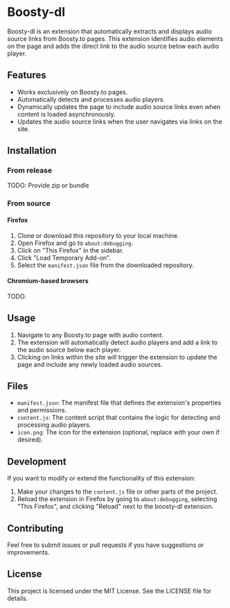 # Boosty-dl

Boosty-dl is an extension that automatically extracts and displays audio source links from Boosty.to pages. This extension identifies audio elements on the page and adds the direct link to the audio source below each audio player.

## Features

- Works exclusively on Boosty.to pages.
- Automatically detects and processes audio players.
- Dynamically updates the page to include audio source links even when content is loaded asynchronously.
- Updates the audio source links when the user navigates via links on the site.

## Installation

### From release
TODO: Provide zip or bundle

### From source
#### Firefox
1. Clone or download this repository to your local machine.
2. Open Firefox and go to `about:debugging`.
3. Click on "This Firefox" in the sidebar.
4. Click "Load Temporary Add-on".
5. Select the `manifest.json` file from the downloaded repository.
#### Chromium-based browsers
TODO.

## Usage

1. Navigate to any Boosty.to page with audio content.
2. The extension will automatically detect audio players and add a link to the audio source below each player.
3. Clicking on links within the site will trigger the extension to update the page and include any newly loaded audio sources.

## Files

- `manifest.json`: The manifest file that defines the extension's properties and permissions.
- `content.js`: The content script that contains the logic for detecting and processing audio players.
- `icon.png`: The icon for the extension (optional, replace with your own if desired).

## Development

If you want to modify or extend the functionality of this extension:

1. Make your changes to the `content.js` file or other parts of the project.
2. Reload the extension in Firefox by going to `about:debugging`, selecting "This Firefox", and clicking "Reload" next to the boosty-dl extension.

## Contributing

Feel free to submit issues or pull requests if you have suggestions or improvements.

## License

This project is licensed under the MIT License. See the LICENSE file for details.
